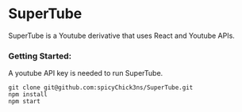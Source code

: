 # SuperTube
SuperTube is a Youtube derivative that uses React and Youtube APIs.

### Getting Started:
A youtube API key is needed to run SuperTube. 
```
git clone git@github.com:spicyChick3ns/SuperTube.git
npm install
npm start
```
